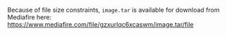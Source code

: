 Because of file size constraints, `image.tar` is available for download from Mediafire here: <https://www.mediafire.com/file/gzxurlqc6xcaswm/image.tar/file>
